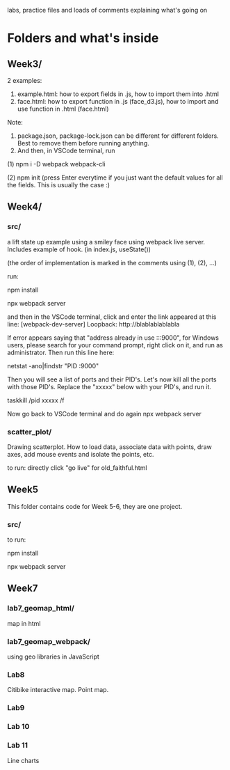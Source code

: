 labs, practice files and loads of comments explaining what's going on
# Folders and what's inside

## Week3/
2 examples:
1. example.html: how to export fields in .js, how to import them into .html
2. face.html: how to export function in .js (face_d3.js), how to import and use function in .html (face.html)

Note: 
1. package.json, package-lock.json can be different for different folders. Best to remove them before running anything. 
2. And then, in VSCode terminal, run

(1) npm i -D webpack webpack-cli  
  
(2) npm init (press Enter everytime if you just want the default values for all the fields. This is usually the case :)

## Week4/

### src/
a lift state up example using a smiley face using webpack live server. Includes example of hook. (in index.js, useState())

(the order of implementation is marked in the comments using (1), (2), ...)

run:

npm install

npx webpack server

and then in the VSCode terminal, click and enter the link appeared at this line: [webpack-dev-server] Loopback: http://blablablablabla
  
If error appears saying that "address already in use :::9000", for Windows users, please search for your command prompt, right click on it, and run as administrator. Then run this line here:
  
netstat -ano|findstr "PID :9000"
  
Then you will see a list of ports and their PID's. Let's now kill all the ports with those PID's. Replace the "xxxxx" below with your PID's, and run it.
  
taskkill /pid xxxxx /f
  
Now go back to VSCode terminal and do again npx webpack server

### scatter_plot/

Drawing scatterplot. How to load data, associate data with points, draw axes, add mouse events and isolate the points, etc.

to run: directly click "go live" for old_faithful.html

## Week5

This folder contains code for Week 5-6, they are one project.

### src/

to run:

npm install

npx webpack server


## Week7

### lab7_geomap_html/

map in html

### lab7_geomap_webpack/

using geo libraries in JavaScript

### Lab8

Citibike interactive map. Point map.

### Lab9

### Lab 10

### Lab 11

Line charts
